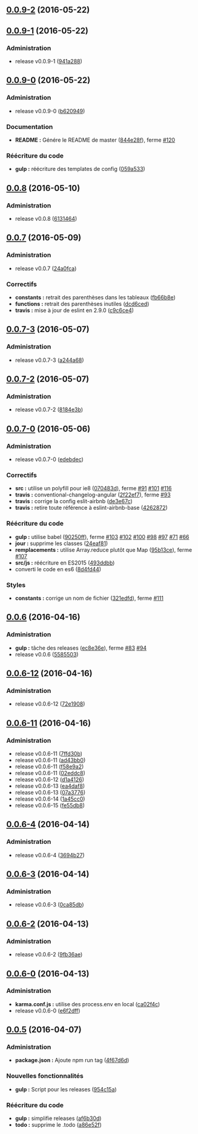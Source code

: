 <a name="0.0.9-2"></a>
## [0.0.9-2](https://github.com/gtoubiana/acte/compare/0.0.9-1...v0.0.9-2) (2016-05-22)


<a name="0.0.9-1"></a>
## [0.0.9-1](https://github.com/gtoubiana/acte/compare/0.0.9-0...0.0.9-1) (2016-05-22)


### Administration

* release v0.0.9-1 ([941a288](https://github.com/gtoubiana/acte/commit/941a288))

<a name="0.0.9-0"></a>
## [0.0.9-0](https://github.com/gtoubiana/acte/compare/0.0.8...0.0.9-0) (2016-05-22)


### Administration

* release v0.0.9-0 ([b620949](https://github.com/gtoubiana/acte/commit/b620949))

### Documentation

* **README :** Génére le README de master ([844e28f](https://github.com/gtoubiana/acte/commit/844e28f)), ferme [#120](https://github.com/gtoubiana/acte/issues/120)

### Réécriture du code

* **gulp :** réécriture des templates de config ([059a533](https://github.com/gtoubiana/acte/commit/059a533))

<a name="0.0.8"></a>
## [0.0.8](https://github.com/gtoubiana/acte/compare/0.0.7...0.0.8) (2016-05-10)


### Administration

* release v0.0.8 ([6131464](https://github.com/gtoubiana/acte/commit/6131464))

<a name="0.0.7"></a>
## [0.0.7](https://github.com/gtoubiana/acte/compare/0.0.7-3...0.0.7) (2016-05-09)


### Administration

* release v0.0.7 ([24a0fca](https://github.com/gtoubiana/acte/commit/24a0fca))

### Correctifs

* **constants :** retrait des parenthèses dans les tableaux ([fb66b8e](https://github.com/gtoubiana/acte/commit/fb66b8e))
* **functions :** retrait des parenthèses inutiles ([dcd6ced](https://github.com/gtoubiana/acte/commit/dcd6ced))
* **travis :** mise à jour de eslint en 2.9.0 ([c9c6ce4](https://github.com/gtoubiana/acte/commit/c9c6ce4))

<a name="0.0.7-3"></a>
## [0.0.7-3](https://github.com/gtoubiana/acte/compare/0.0.7-2...0.0.7-3) (2016-05-07)


### Administration

* release v0.0.7-3 ([a244a68](https://github.com/gtoubiana/acte/commit/a244a68))

<a name="0.0.7-2"></a>
## [0.0.7-2](https://github.com/gtoubiana/acte/compare/0.0.7-0...0.0.7-2) (2016-05-07)


### Administration

* release v0.0.7-2 ([8184e3b](https://github.com/gtoubiana/acte/commit/8184e3b))

<a name="0.0.7-0"></a>
## [0.0.7-0](https://github.com/gtoubiana/acte/compare/0.0.6...0.0.7-0) (2016-05-06)


### Administration

* release v0.0.7-0 ([edebdec](https://github.com/gtoubiana/acte/commit/edebdec))

### Correctifs

* **src :** utilise un polyfill pour ie8 ([070483d](https://github.com/gtoubiana/acte/commit/070483d)), ferme [#91](https://github.com/gtoubiana/acte/issues/91) [#101](https://github.com/gtoubiana/acte/issues/101) [#116](https://github.com/gtoubiana/acte/issues/116)
* **travis :** conventional-changelog-angular ([2f22ef7](https://github.com/gtoubiana/acte/commit/2f22ef7)), ferme [#93](https://github.com/gtoubiana/acte/issues/93)
* **travis :** corrige la config eslit-airbnb ([de3e67c](https://github.com/gtoubiana/acte/commit/de3e67c))
* **travis :** retire toute référence à eslint-airbnb-base ([4262872](https://github.com/gtoubiana/acte/commit/4262872))

### Réécriture du code

* **gulp :** utilise babel ([90250ff](https://github.com/gtoubiana/acte/commit/90250ff)), ferme [#103](https://github.com/gtoubiana/acte/issues/103) [#102](https://github.com/gtoubiana/acte/issues/102) [#100](https://github.com/gtoubiana/acte/issues/100) [#98](https://github.com/gtoubiana/acte/issues/98) [#97](https://github.com/gtoubiana/acte/issues/97) [#71](https://github.com/gtoubiana/acte/issues/71) [#66](https://github.com/gtoubiana/acte/issues/66)
* **jour :** supprime les classes ([24eaf81](https://github.com/gtoubiana/acte/commit/24eaf81))
* **remplacements :** utilise Array.reduce plutôt que Map ([95b13ce](https://github.com/gtoubiana/acte/commit/95b13ce)), ferme [#107](https://github.com/gtoubiana/acte/issues/107)
* **src/js :** réécriture en ES2015 ([493ddbb](https://github.com/gtoubiana/acte/commit/493ddbb))
* converti le code en es6 ([8d4fd44](https://github.com/gtoubiana/acte/commit/8d4fd44))

### Styles

* **constants :** corrige un nom de fichier ([321edfd](https://github.com/gtoubiana/acte/commit/321edfd)), ferme [#111](https://github.com/gtoubiana/acte/issues/111)

<a name="0.0.6"></a>
## [0.0.6](https://github.com/gtoubiana/acte/compare/0.0.6-12...0.0.6) (2016-04-16)


### Administration

* **gulp :** tâche des releases ([ec8e36e](https://github.com/gtoubiana/acte/commit/ec8e36e)), ferme [#83](https://github.com/gtoubiana/acte/issues/83) [#94](https://github.com/gtoubiana/acte/issues/94)
* release v0.0.6 ([5585503](https://github.com/gtoubiana/acte/commit/5585503))

<a name="0.0.6-12"></a>
## [0.0.6-12](https://github.com/gtoubiana/acte/compare/0.0.6-11...0.0.6-12) (2016-04-16)


### Administration

* release v0.0.6-12 ([72e1908](https://github.com/gtoubiana/acte/commit/72e1908))

<a name="0.0.6-11"></a>
## [0.0.6-11](https://github.com/gtoubiana/acte/compare/0.0.6-4...0.0.6-11) (2016-04-16)


### Administration

* release v0.0.6-11 ([7ffd30b](https://github.com/gtoubiana/acte/commit/7ffd30b))
* release v0.0.6-11 ([ad43bb0](https://github.com/gtoubiana/acte/commit/ad43bb0))
* release v0.0.6-11 ([f58e9a2](https://github.com/gtoubiana/acte/commit/f58e9a2))
* release v0.0.6-11 ([02eddc8](https://github.com/gtoubiana/acte/commit/02eddc8))
* release v0.0.6-12 ([d1a4126](https://github.com/gtoubiana/acte/commit/d1a4126))
* release v0.0.6-13 ([ea4daf8](https://github.com/gtoubiana/acte/commit/ea4daf8))
* release v0.0.6-13 ([07a3776](https://github.com/gtoubiana/acte/commit/07a3776))
* release v0.0.6-14 ([1a45cc0](https://github.com/gtoubiana/acte/commit/1a45cc0))
* release v0.0.6-15 ([fe55db8](https://github.com/gtoubiana/acte/commit/fe55db8))

<a name="0.0.6-4"></a>
## [0.0.6-4](https://github.com/gtoubiana/acte/compare/0.0.6-3...0.0.6-4) (2016-04-14)


### Administration

* release v0.0.6-4 ([3694b27](https://github.com/gtoubiana/acte/commit/3694b27))

<a name="0.0.6-3"></a>
## [0.0.6-3](https://github.com/gtoubiana/acte/compare/0.0.6-2...0.0.6-3) (2016-04-14)


### Administration

* release v0.0.6-3 ([0ca85db](https://github.com/gtoubiana/acte/commit/0ca85db))

<a name="0.0.6-2"></a>
## [0.0.6-2](https://github.com/gtoubiana/acte/compare/0.0.6-0...0.0.6-2) (2016-04-13)


### Administration

* release v0.0.6-2 ([9fb36ae](https://github.com/gtoubiana/acte/commit/9fb36ae))

<a name="0.0.6-0"></a>
## [0.0.6-0](https://github.com/gtoubiana/acte/compare/0.0.5...0.0.6-0) (2016-04-13)


### Administration

* **karma.conf.js :** utilise des process.env en local ([ca02f4c](https://github.com/gtoubiana/acte/commit/ca02f4c))
* release v0.0.6-0 ([e6f2dff](https://github.com/gtoubiana/acte/commit/e6f2dff))

<a name="0.0.5"></a>
## [0.0.5](https://github.com/gtoubiana/acte/compare/a86e52f...0.0.5) (2016-04-07)


### Administration

* **package.json :** Ajoute npm run tag ([4f67d6d](https://github.com/gtoubiana/acte/commit/4f67d6d))

### Nouvelles fonctionnalités

* **gulp :** Script pour les releases ([954c15a](https://github.com/gtoubiana/acte/commit/954c15a))

### Réécriture du code

* **gulp :** simplifie releases ([af6b30d](https://github.com/gtoubiana/acte/commit/af6b30d))
* **todo :** supprime le .todo ([a86e52f](https://github.com/gtoubiana/acte/commit/a86e52f))

